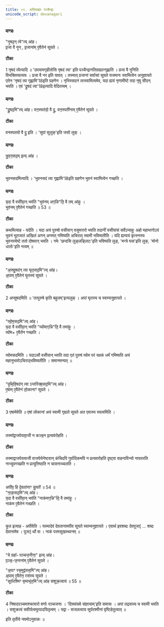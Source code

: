 ```yaml
---
title: ०९. अतिग्राह्याः पञ्चैन्द्राः
unicode_script: devanagari
---
```


### मन्त्रः
"नृ॒षद॒न् त्वे"त्य् आ॑ह।  
प्र॒जा वै नॄन् , प्र॒जाना॑म् ए॒वैतेन॑ सूयते ।  
####  टीका
1 नृषदं त्वेत्यादि ॥ 'उपयामगृहीतोसि नृषदं त्वा' इति पञ्चैन्द्रानतिग्राह्यान्गृह्णाति । प्रजा वै नॄनिति विभक्तिव्यत्ययः । प्रजा वै नर इति यावत् । तस्मात् प्रजानां सर्वासां सूयते यजमानः स्वामित्वेन अनुज्ञायते एतेन 'नृषदं त्वा गृह्णामि'18इति ग्रहणेन । नृभिस्सदनं तत्स्वामित्वमेव, यदा ह्ययं नृणामीष्टे तदा नृषु सीदन् भवति । एवं 'द्रुषदं त्वा'18इत्यादि वेदितव्यम् ।
### मन्त्रः
"द्रु॒षद॒मि"त्य् आ॑ह।
वन॒स्पत॑यो॒ वै द्रु, वन॒स्पती॑नाम् ए॒वैतेन॑ सूयते ।  
####  टीका
वनस्पतयो वै द्रु इति । 'सुपां सुलुक्'इति जसो लुक् ।
### मन्त्रः
भु॒व॒न॒सद॒म्‌ इत्य् आ॑ह ।
####  टीका
भुवनसदमित्यादि । 'भुवनसदं त्वा गृह्णामि'18इति ग्रहणेन भुवनं स्वामित्वेन गच्छति ।
### मन्त्रः
य॒दा वै वसी॑या॒न् भव॑ति  "भुव॑नम् अग॒न्नि"ति॒ वै तम् आ॑हुः ।  
भुव॑नम् ए॒वैतेन॑ गच्छति ॥ 53 ॥  
####  टीका
कथमित्याह - यदेति । यदा अयं पुरुषो वसीयान् वसुमत्तरो भवति तदानीं वसीयांसं सर्वेऽप्याहुः अहो महाभागोऽयं भुवनं भूतजातं अखिलं अगन् अगमत् गमिष्यति अचिरात् स्वामी भविष्यतीति । यदि ह्यप्ययं कृत्स्नस्य भुवनस्येष्टे ततो दोषवान् भवति । गमेः 'छन्दसि लुङ्लङ्लिटः'इति भविष्यति लुङ्, 'मन्त्रे घस'इति लुक्, 'मोनो धातोः'इति नत्वम् ॥
### मन्त्रः
"अ॒फ्सु॒षद॑न् त्वा घृत॒सद॒मि"त्य् आ॑ह।  
अ॒पाम् ए॒वैतेन॑ घृ॒तस्य॑ सूयते ।  
####  टीका

2 अप्सुषदमिति ॥ 'तत्पुरुषे कृति बहुलम्'इत्यलुक् । अपां घृतस्य च स्वाम्यनुज्ञायते ।
### मन्त्रः
"व्यो॒म॒सद॒मि"त्य् आ॑ह।  
य॒दा वै वसी॑या॒न् भव॑ति  "व्यो॑माग॒न्नि"ति॒ वै तमा॑हुः ।  
व्यो॑म+ ए॒वैते॑न गच्छति ।  
####  टीका

व्योमसदमिति । यदाऽसौ वसीयान् भवति तदा एतं पुरुषं व्योम परं रक्षकं धर्मं गमिष्यति अयं महानुभावोऽचिराद्भविष्यतीति । समानमन्यत् ॥
### मन्त्रः
"पृ॒थि॒वि॒षद॑न् त्वा ऽन्तरिख्ष॒सद॒मि"त्य् आ॑ह।  
ए॒षाम् ए॒वैतेन॑ लो॒कानाꣳ॑ सूयते ।  
####  टीका

3 एषामेवेति ॥ एषां लोकानां अयं स्वामी गृह्यते सूयते अत एवास्य स्वत्वमिति ।
### मन्त्रः
तस्मा᳚द्वाजपेयया॒जी न कञ्च॒न प्र॒त्यव॑रोहति ।  

####  टीका
तस्माद्वाजपेययाजी वाजपेयेनेष्टवान् कंचिदपि गुर्वादिकमपि न प्रत्यवरोहति दृष्ट्वा वाहनाविभ्यो नावतरति नाभ्युपगच्छति न प्रत्युत्तिष्ठति न चासनाच्चलति ।

### मन्त्रः

अपी॑व॒ हि दे॒वता॑नाꣳ सू॒यते᳚ ॥ 54 ॥  
"ना॒क॒सद॒मि"त्य् आ॑ह।  
य॒दा वै वसी॑या॒न् भव॑ति  "नाक॑मग॒न्नि"ति॒ वै तमा॑हुः ।  
नाक॑म  ए॒वैतेन॑ गच्छति ।  
####  टीका
कुत इत्याह - अपीवेति । यस्मादेवं देवतानामपीव सूयते स्वाम्यनुज्ञायते । एवार्थ इवशब्दः देवपूजा[ ... शब्दः देवानामेव । पूजा] र्थो वा । नाकं परमसुखस्थानम् ॥
### मन्त्रः

"ये ग्रहा᳚ᳶ पञ्चज॒नीना॒" इत्य् आ॑ह।  
प॒ञ्च॒-ज॒नाना॑म् ए॒वैतेन॑ सूयते ।  

"अ॒पाꣳ रस॒मुद्व॑यस॒मि"त्य् आ॑ह।  
अ॒पाम् ए॒वैतेन॒ रस॑स्य सूयते ।  
"सूर्य॑रश्मिꣳ स॒माभृ॑त॒मि"त्य् आ॑ह सशुक्र॒त्वाय॑ ॥ 55 ॥  
####  टीका

4 निषादपञ्चमाश्चत्वारो वर्णाः पञ्चजनाः । 'दिक्संख्ये संज्ञायाम्'इति समासः । अपां तद्रसस्य च स्वामी भवति । सशुक्रत्वं सवीर्यत्वमुत्पादयितृत्वम् । यद्वा - सजलत्वाय सूर्यरश्मीनां वृष्टिहेतुत्वात् ॥

इति तृतीये नवमोऽनुवाकः ॥  
